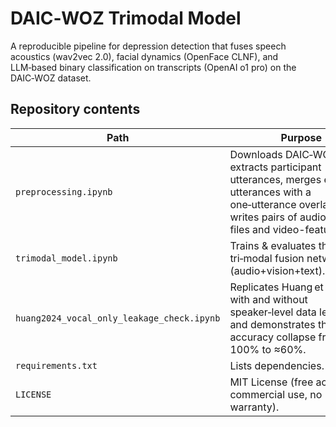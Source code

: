 # DAIC‑WOZ Trimodal Model
A reproducible pipeline for depression detection that fuses speech acoustics (wav2vec 2.0), facial dynamics (OpenFace CLNF), and LLM‑based binary classification on transcripts (OpenAI o1 pro) on the DAIC‑WOZ dataset.

## Repository contents
| Path | Purpose |
|------|---------|
| `preprocessing.ipynb` | Downloads DAIC‑WOZ, extracts participant utterances, merges every 5 utterances with a one‑utterance overlap, and writes pairs of audio WAV files and video-feature CSVs. |
| `trimodal_model.ipynb` | Trains & evaluates the tri‑modal fusion network (audio+vision+text). |
| `huang2024_vocal_only_leakage_check.ipynb` | Replicates Huang et al. (2024) with and without speaker‑level data leakage and demonstrates the accuracy collapse from 96–100% to ≈60%. |
| `requirements.txt` | Lists dependencies. |
| `LICENSE` | MIT License (free academic & commercial use, no warranty). |
